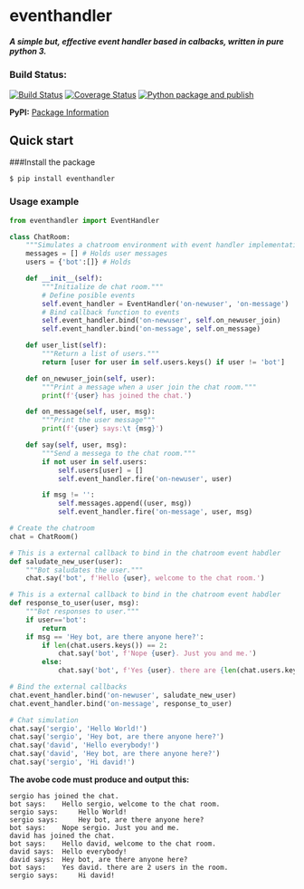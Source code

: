 # eventhandler

##### A simple but, **effective event handler based in calbacks**, written in pure python 3.

### Build Status:
[![Build Status](https://travis-ci.org/davidvicenteranz/eventhandler.svg?branch=master)](https://travis-ci.org/davidvicenteranz/eventhandler) 
[![Coverage Status](https://coveralls.io/repos/github/davidvicenteranz/eventhandler/badge.svg)](https://coveralls.io/github/davidvicenteranz/eventhandler) 
[![Python package and publish](https://github.com/davidvicenteranz/eventhandler/workflows/Python%20package%20and%20publish/badge.svg?branch=master)](https://pypi.org/project/eventhandler/)  

**PyPI:** [Package Information](https://pypi.python.org/pypi/eventhandler)

## Quick start
###Install the package
```shell
$ pip install eventhandler
```

### Usage example
```python
from eventhandler import EventHandler

class ChatRoom:
    """Simulates a chatroom environment with event handler implementation."""
    messages = [] # Holds user messages
    users = {'bot':[]} # Holds

    def __init__(self):
        """Initialize de chat room."""
        # Define posible events
        self.event_handler = EventHandler('on-newuser', 'on-message')
        # Bind callback function to events
        self.event_handler.bind('on-newuser', self.on_newuser_join)
        self.event_handler.bind('on-message', self.on_message)

    def user_list(self):
        """Return a list of users."""
        return [user for user in self.users.keys() if user != 'bot']

    def on_newuser_join(self, user):
        """Print a message when a user join the chat room."""
        print(f'{user} has joined the chat.')

    def on_message(self, user, msg):
        """Print the user message"""
        print(f'{user} says:\t {msg}')

    def say(self, user, msg):
        """Send a messega to the chat room."""
        if not user in self.users:
            self.users[user] = []
            self.event_handler.fire('on-newuser', user)

        if msg != '':
            self.messages.append((user, msg))
            self.event_handler.fire('on-message', user, msg)

# Create the chatroom
chat = ChatRoom()

# This is a external callback to bind in the chatroom event habdler
def saludate_new_user(user):
    """Bot saludates the user."""
    chat.say('bot', f'Hello {user}, welcome to the chat room.')

# This is a external callback to bind in the chatroom event habdler
def response_to_user(user, msg):
    """Bot responses to user."""
    if user=='bot':
        return
    if msg == 'Hey bot, are there anyone here?':
        if len(chat.users.keys()) == 2:
            chat.say('bot', f'Nope {user}. Just you and me.')
        else:
            chat.say('bot', f'Yes {user}. there are {len(chat.users.keys())-1} users in the room.')

# Bind the external callbacks
chat.event_handler.bind('on-newuser', saludate_new_user)
chat.event_handler.bind('on-message', response_to_user)

# Chat simulation
chat.say('sergio', 'Hello World!')
chat.say('sergio', 'Hey bot, are there anyone here?')
chat.say('david', 'Hello everybody!')
chat.say('david', 'Hey bot, are there anyone here?')
chat.say('sergio', 'Hi david!')
```
**The avobe code must produce and output this:**
```text
sergio has joined the chat.
bot says:	 Hello sergio, welcome to the chat room.
sergio says:	 Hello World!
sergio says:	 Hey bot, are there anyone here?
bot says:	 Nope sergio. Just you and me.
david has joined the chat.
bot says:	 Hello david, welcome to the chat room.
david says:	 Hello everybody!
david says:	 Hey bot, are there anyone here?
bot says:	 Yes david. there are 2 users in the room.
sergio says:	 Hi david!
```